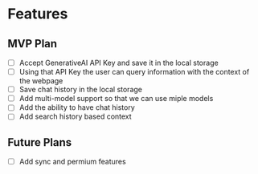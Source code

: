# Features

## MVP Plan

- [ ] Accept GenerativeAI API Key and save it in the local storage
- [ ] Using that API Key the user can query information with the context of the webpage
- [ ] Save chat history in the local storage
- [ ] Add multi-model support so that we can use miple models
- [ ] Add the ability to have chat history
- [ ] Add search history based context

## Future Plans

- [ ] Add sync and permium features
